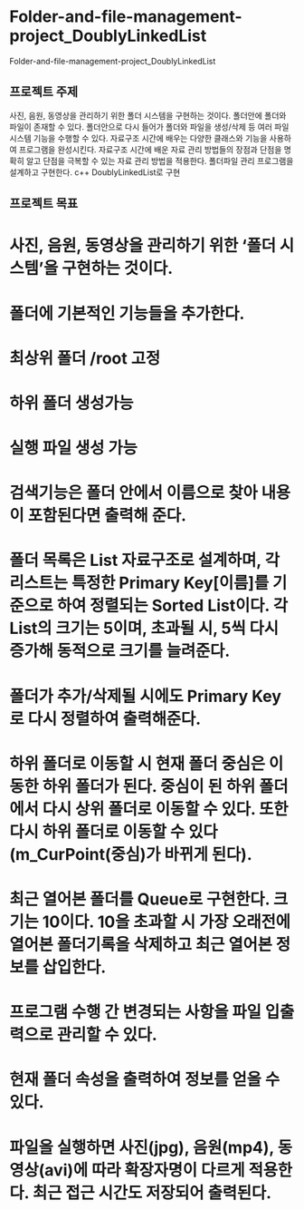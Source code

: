 # Folder-and-file-management-project_DoublyLinkedList
Folder-and-file-management-project_DoublyLinkedList

## 프로젝트 주제
사진, 음원, 동영상을 관리하기 위한 폴더 시스템을 구현하는 것이다. 폴더안에 폴더와 파일이 존재할 수 있다. 폴더안으로 다시 들어가 폴더와 파일을 생성/삭제 등 여러 파일 시스템 기능을 수행할 수 있다.  자료구조 시간에 배우는 다양한 클래스와 기능을 사용하여 프로그램을 완성시킨다.
자료구조 시간에 배운 자료 관리 방법들의 장점과 단점을 명확히 알고 단점을 극복할 수 있는 자료 관리 방법을 적용한다. 폴더파일 관리 프로그램을 설계하고 구현한다.
c++ DoublyLinkedList로 구현
## 프로젝트 목표
# 사진, 음원, 동영상을 관리하기 위한 ‘폴더 시스템’을 구현하는 것이다.

# 폴더에 기본적인 기능들을 추가한다. 

# 최상위 폴더 /root 고정

# 하위 폴더 생성가능

# 실행 파일 생성 가능

# 검색기능은 폴더 안에서 이름으로 찾아 내용이 포함된다면 출력해 준다.

# 폴더 목록은 List 자료구조로 설계하며, 각 리스트는 특정한 Primary Key[이름]를 기준으로 하여 정렬되는 Sorted List이다. 각 List의 크기는 5이며, 초과될 시, 5씩 다시 증가해 동적으로 크기를 늘려준다.

# 폴더가 추가/삭제될 시에도 Primary Key로 다시 정렬하여 출력해준다.

# 하위 폴더로 이동할 시 현재 폴더 중심은 이동한 하위 폴더가 된다. 중심이 된 하위 폴더에서 다시 상위 폴더로 이동할 수 있다. 또한 다시 하위 폴더로 이동할 수 있다(m_CurPoint(중심)가 바뀌게 된다).

# 최근 열어본 폴더를 Queue로 구현한다. 크기는 10이다. 10을 초과할 시 가장 오래전에 열어본 폴더기록을 삭제하고 최근 열어본 정보를 삽입한다.

# 프로그램 수행 간 변경되는 사항을 파일 입출력으로 관리할 수 있다.

# 현재 폴더 속성을 출력하여 정보를 얻을 수 있다.

# 파일을 실행하면 사진(jpg), 음원(mp4), 동영상(avi)에 따라 확장자명이 다르게 적용한다. 최근 접근 시간도 저장되어 출력된다.
